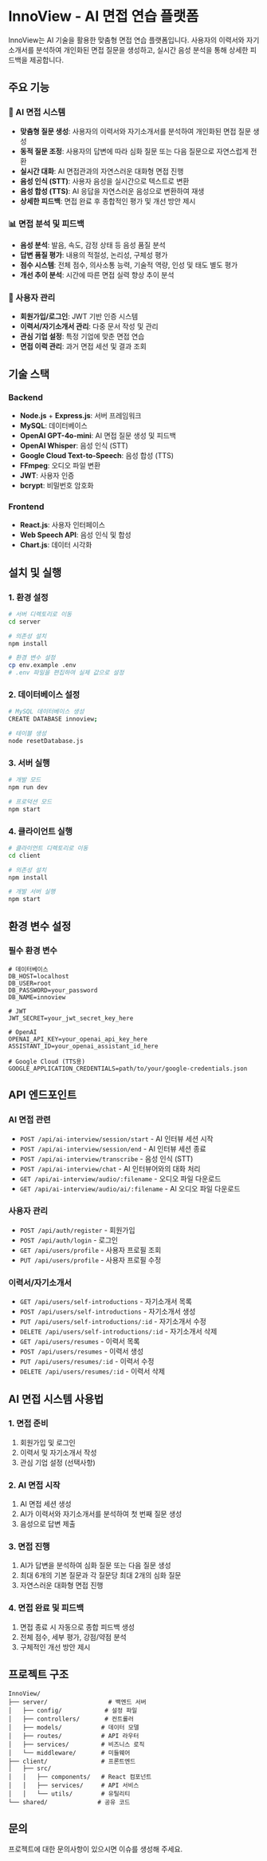 # InnoView - AI 면접 연습 플랫폼

InnoView는 AI 기술을 활용한 맞춤형 면접 연습 플랫폼입니다. 사용자의 이력서와 자기소개서를 분석하여 개인화된 면접 질문을 생성하고, 실시간 음성 분석을 통해 상세한 피드백을 제공합니다.

## 주요 기능

### 🤖 AI 면접 시스템

- **맞춤형 질문 생성**: 사용자의 이력서와 자기소개서를 분석하여 개인화된 면접 질문 생성
- **동적 질문 조정**: 사용자의 답변에 따라 심화 질문 또는 다음 질문으로 자연스럽게 전환
- **실시간 대화**: AI 면접관과의 자연스러운 대화형 면접 진행
- **음성 인식 (STT)**: 사용자 음성을 실시간으로 텍스트로 변환
- **음성 합성 (TTS)**: AI 응답을 자연스러운 음성으로 변환하여 재생
- **상세한 피드백**: 면접 완료 후 종합적인 평가 및 개선 방안 제시

### 📊 면접 분석 및 피드백

- **음성 분석**: 발음, 속도, 감정 상태 등 음성 품질 분석
- **답변 품질 평가**: 내용의 적절성, 논리성, 구체성 평가
- **점수 시스템**: 전체 점수, 의사소통 능력, 기술적 역량, 인성 및 태도 별도 평가
- **개선 추이 분석**: 시간에 따른 면접 실력 향상 추이 분석

### 👤 사용자 관리

- **회원가입/로그인**: JWT 기반 인증 시스템
- **이력서/자기소개서 관리**: 다중 문서 작성 및 관리
- **관심 기업 설정**: 특정 기업에 맞춘 면접 연습
- **면접 이력 관리**: 과거 면접 세션 및 결과 조회

## 기술 스택

### Backend

- **Node.js** + **Express.js**: 서버 프레임워크
- **MySQL**: 데이터베이스
- **OpenAI GPT-4o-mini**: AI 면접 질문 생성 및 피드백
- **OpenAI Whisper**: 음성 인식 (STT)
- **Google Cloud Text-to-Speech**: 음성 합성 (TTS)
- **FFmpeg**: 오디오 파일 변환
- **JWT**: 사용자 인증
- **bcrypt**: 비밀번호 암호화

### Frontend

- **React.js**: 사용자 인터페이스
- **Web Speech API**: 음성 인식 및 합성
- **Chart.js**: 데이터 시각화

## 설치 및 실행

### 1. 환경 설정

```bash
# 서버 디렉토리로 이동
cd server

# 의존성 설치
npm install

# 환경 변수 설정
cp env.example .env
# .env 파일을 편집하여 실제 값으로 설정
```

### 2. 데이터베이스 설정

```bash
# MySQL 데이터베이스 생성
CREATE DATABASE innoview;

# 테이블 생성
node resetDatabase.js
```

### 3. 서버 실행

```bash
# 개발 모드
npm run dev

# 프로덕션 모드
npm start
```

### 4. 클라이언트 실행

```bash
# 클라이언트 디렉토리로 이동
cd client

# 의존성 설치
npm install

# 개발 서버 실행
npm start
```

## 환경 변수 설정

### 필수 환경 변수

```env
# 데이터베이스
DB_HOST=localhost
DB_USER=root
DB_PASSWORD=your_password
DB_NAME=innoview

# JWT
JWT_SECRET=your_jwt_secret_key_here

# OpenAI
OPENAI_API_KEY=your_openai_api_key_here
ASSISTANT_ID=your_openai_assistant_id_here

# Google Cloud (TTS용)
GOOGLE_APPLICATION_CREDENTIALS=path/to/your/google-credentials.json
```

## API 엔드포인트

### AI 면접 관련

- `POST /api/ai-interview/session/start` - AI 인터뷰 세션 시작
- `POST /api/ai-interview/session/end` - AI 인터뷰 세션 종료
- `POST /api/ai-interview/transcribe` - 음성 인식 (STT)
- `POST /api/ai-interview/chat` - AI 인터뷰어와의 대화 처리
- `GET /api/ai-interview/audio/:filename` - 오디오 파일 다운로드
- `GET /api/ai-interview/audio/ai/:filename` - AI 오디오 파일 다운로드

### 사용자 관리

- `POST /api/auth/register` - 회원가입
- `POST /api/auth/login` - 로그인
- `GET /api/users/profile` - 사용자 프로필 조회
- `PUT /api/users/profile` - 사용자 프로필 수정

### 이력서/자기소개서

- `GET /api/users/self-introductions` - 자기소개서 목록
- `POST /api/users/self-introductions` - 자기소개서 생성
- `PUT /api/users/self-introductions/:id` - 자기소개서 수정
- `DELETE /api/users/self-introductions/:id` - 자기소개서 삭제
- `GET /api/users/resumes` - 이력서 목록
- `POST /api/users/resumes` - 이력서 생성
- `PUT /api/users/resumes/:id` - 이력서 수정
- `DELETE /api/users/resumes/:id` - 이력서 삭제

## AI 면접 시스템 사용법

### 1. 면접 준비

1. 회원가입 및 로그인
2. 이력서 및 자기소개서 작성
3. 관심 기업 설정 (선택사항)

### 2. AI 면접 시작

1. AI 면접 세션 생성
2. AI가 이력서와 자기소개서를 분석하여 첫 번째 질문 생성
3. 음성으로 답변 제출

### 3. 면접 진행

1. AI가 답변을 분석하여 심화 질문 또는 다음 질문 생성
2. 최대 6개의 기본 질문과 각 질문당 최대 2개의 심화 질문
3. 자연스러운 대화형 면접 진행

### 4. 면접 완료 및 피드백

1. 면접 종료 시 자동으로 종합 피드백 생성
2. 전체 점수, 세부 평가, 강점/약점 분석
3. 구체적인 개선 방안 제시

## 프로젝트 구조

```
InnoView/
├── server/                 # 백엔드 서버
│   ├── config/            # 설정 파일
│   ├── controllers/       # 컨트롤러
│   ├── models/           # 데이터 모델
│   ├── routes/           # API 라우터
│   ├── services/         # 비즈니스 로직
│   └── middleware/       # 미들웨어
├── client/               # 프론트엔드
│   ├── src/
│   │   ├── components/   # React 컴포넌트
│   │   ├── services/     # API 서비스
│   │   └── utils/        # 유틸리티
└── shared/              # 공유 코드
```

## 문의

프로젝트에 대한 문의사항이 있으시면 이슈를 생성해 주세요.
